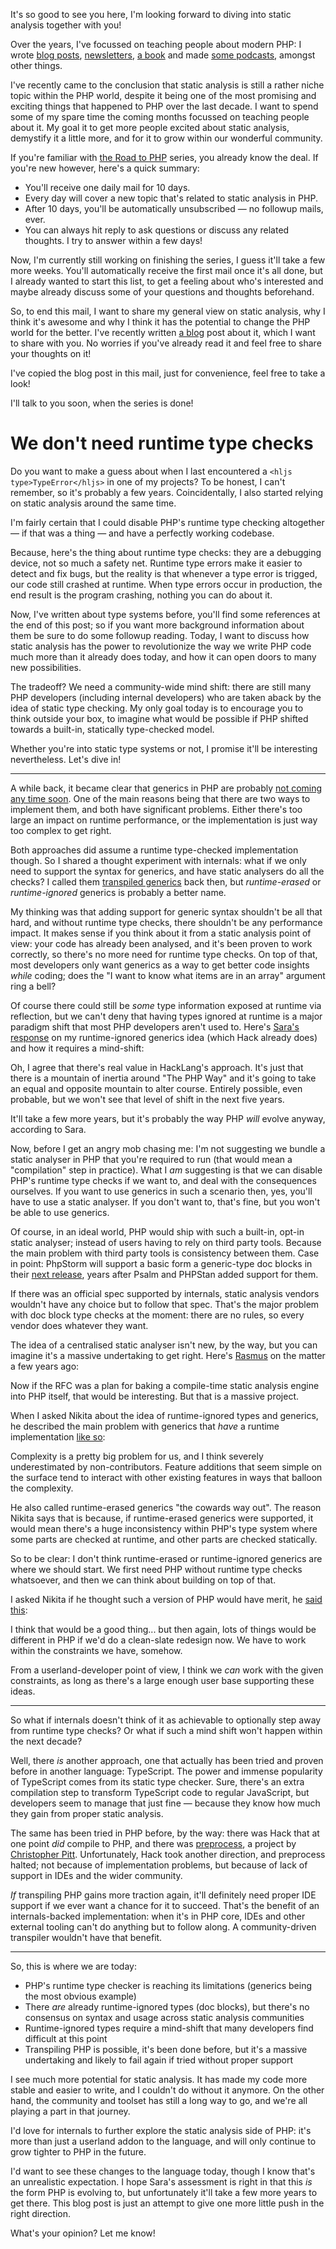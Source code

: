 It's so good to see you here, I'm looking forward to diving into static analysis together with you!

Over the years, I've focussed on teaching people about modern PHP: I wrote [blog posts](https://stitcher.io/), [newsletters](https://stitcher.io/mail), [a book](https://front-line-php.com/) and made [some podcasts](https://podcasts.apple.com/be/podcast/rant-with-brent/id1462956030), amongst other things. 

I've recently came to the conclusion that static analysis is still a rather niche topic within the PHP world, despite it being one of the most promising and exciting things that happened to PHP over the last decade. I want to spend some of my spare time the coming months focussed on teaching people about it. My goal it to get more people excited about static analysis, demystify it a little more, and for it to grow within our wonderful community.  

If you're familiar with [the Road to PHP](https://road-to-php.com/) series, you already know the deal. If you're new however, here's a quick summary:

- You'll receive one daily mail for 10 days.
- Every day will cover a new topic that's related to static analysis in PHP.
- After 10 days, you'll be automatically unsubscribed — no followup mails, ever.
- You can always hit reply to ask questions or discuss any related thoughts. I try to answer within a few days!

Now, I'm currently still working on finishing the series, I guess it'll take a few more weeks. You'll automatically receive the first mail once it's all done, but I already wanted to start this list, to get a feeling about who's interested and maybe already discuss some of your questions and thoughts beforehand.

So, to end this mail, I want to share my general view on static analysis, why I think it's awesome and why I think it has the potential to change the PHP world for the better. I've recently written [a blog](https://stitcher.io/blog/we-dont-need-runtime-type-checks) post about it, which I want to share with you. No worries if you've already read it and feel free to share your thoughts on it!

I've copied the blog post in this mail, just for convenience, feel free to take a look!

I'll talk to you soon, when the series is done!

# We don't need runtime type checks

Do you want to make a guess about when I last encountered a `<hljs type>TypeError</hljs>` in one of my projects? To be honest, I can't remember, so it's probably a few years. Coincidentally, I also started relying on static analysis around the same time.

I'm fairly certain that I could disable PHP's runtime type checking altogether — if that was a thing — and have a perfectly working codebase.

Because, here's the thing about runtime type checks: they are a debugging device, not so much a safety net. Runtime type errors make it easier to detect and fix bugs, but the reality is that whenever a type error is trigged, our code still crashed at runtime. When type errors occur in production, the end result is the program crashing, nothing you can do about it.

Now, I've written about type systems before, you'll find some references at the end of this post; so if you want more background information about them be sure to do some followup reading. Today, I want to discuss how static analysis has the power to revolutionize the way we write PHP code much more than it already does today, and how it can open doors to many new possibilities.

The tradeoff? We need a community-wide mind shift: there are still many PHP developers (including internal developers) who are taken aback by the idea of static type checking. My only goal today is to encourage you to think outside your box, to imagine what would be possible if PHP shifted towards a built-in, statically type-checked model.

Whether you're into static type systems or not, I promise it'll be interesting nevertheless. Let's dive in!

---

A while back, it became clear that generics in PHP are probably [not coming any time soon](*https://github.com/PHPGenerics/php-generics-rfc/issues/45). One of the main reasons being that there are two ways to implement them, and both have significant problems. Either there's too large an impact on runtime performance, or the implementation is just way too complex to get right.

Both approaches did assume a runtime type-checked implementation though. So I shared a thought experiment with internals: what if we only need to support the syntax for generics, and have static analysers do all the checks? I called them [transpiled generics](/blog/the-case-for-transpiled-generics) back then, but _runtime-erased_ or _runtime-ignored_ generics is probably a better name.

My thinking was that adding support for generic syntax shouldn't be all that hard, and without runtime type checks, there shouldn't be any performance impact. It makes sense if you think about it from a static analysis point of view: your code has already been analysed, and it's been proven to work correctly, so there's no more need for runtime type checks. On top of that, most developers only want generics as a way to get better code insights _while_ coding; does the "I want to know what items are in an array" argument ring a bell?

Of course there could still be _some_ type information exposed at runtime via reflection, but we can't deny that having types ignored at runtime is a major paradigm shift that most PHP developers aren't used to. Here's [Sara's response](*https://www.reddit.com/r/PHP/comments/iuhtgd/ive_proposed_an_approach_to_generics_on_internals/g5pgkbn/) on my runtime-ignored generics idea (which Hack already does) and how it requires a mind-shift:

<div class="quote">

Oh, I agree that there's real value in HackLang's approach. It's just that there is a mountain of inertia around "The PHP Way" and it's going to take an equal and opposite mountain to alter course.
Entirely possible, even probable, but we won't see that level of shift in the next five years.
</div>

It'll take a few more years, but it's probably the way PHP _will_ evolve anyway, according to Sara.

Now, before I get an angry mob chasing me: I'm not suggesting we bundle a static analyser in PHP that you're required to run (that would mean a "compilation" step in practice). What I _am_ suggesting is that we can disable PHP's runtime type checks if we want to, and deal with the consequences ourselves. If you want to use generics in such a scenario then, yes, you'll have to use a static analyser. If you don't want to, that's fine, but you won't be able to use generics.

Of course, in an ideal world, PHP would ship with such a built-in, opt-in static analyser; instead of users having to rely on third party tools. Because the main problem with third party tools is consistency between them. Case in point: PhpStorm will support a basic form a generic-type doc blocks in their [next release](*https://blog.jetbrains.com/phpstorm/2021/07/phpstorm-2021-2-beta/), years after Psalm and PHPStan added support for them.

If there was an official spec supported by internals, static analysis vendors wouldn't have any choice but to follow that spec. That's the major problem with doc block type checks at the moment: there are no rules, so every vendor does whatever they want.

The idea of a centralised static analyser isn't new, by the way, but you can imagine it's a massive undertaking to get right. Here's [Rasmus](*https://externals.io/message/101477#101592) on the matter a few years ago:

<div class="quote">

Now if the RFC was a plan for baking a compile-time static analysis engine
into PHP itself, that would be interesting. But that is a massive project.
</div>

When I asked Nikita about the idea of runtime-ignored types and generics, he described the main problem with generics that _have_ a runtime implementation [like so](*https://www.reddit.com/r/PHP/comments/j65968/ama_with_the_phpstorm_team_from_jetbrains_on/g7zg9mt/):

<div class="quote">

Complexity is a pretty big problem for us, and I think severely underestimated by non-contributors. Feature additions that seem simple on the surface tend to interact with other existing features in ways that balloon the complexity.
</div>

He also called runtime-erased generics "the cowards way out". The reason Nikita says that is because, if runtime-erased generics were supported, it would mean there's a huge inconsistency within PHP's type system where some parts are checked at runtime, and other parts are checked statically.

So to be clear: I don't think runtime-erased or runtime-ignored generics are where we should start. We first need PHP without runtime type checks whatsoever, and then we can think about building on top of that.

I asked Nikita if he thought such a version of PHP would have merit, he [said this](*https://www.reddit.com/r/PHP/comments/j65968/ama_with_the_phpstorm_team_from_jetbrains_on/g83vvav/):

<div class="quote">

I think that would be a good thing... but then again, lots of things would be different in PHP if we'd do a clean-slate redesign now. We have to work within the constraints we have, somehow.
</div>

From a userland-developer point of view, I think we _can_ work with the given constraints, as long as there's a large enough user base supporting these ideas.

---

So what if internals doesn't think of it as achievable to optionally step away from runtime type checks? Or what if such a mind shift won't happen within the next decade?

Well, there _is_ another approach, one that actually has been tried and proven before in another language: TypeScript. The power and immense popularity of TypeScript comes from its static type checker. Sure, there's an extra compilation step to transform TypeScript code to regular JavaScript, but developers seem to manage that just fine — because they know how much they gain from proper static analysis.

The same has been tried in PHP before, by the way: there was Hack that at one point _did_ compile to PHP, and there was [preprocess](*https://preprocess.io/#/), a project by [Christopher Pitt](*https://twitter.com/assertchris). Unfortunately, Hack took another direction, and preprocess halted; not because of implementation problems, but because of lack of support in IDEs and the wider community.

_If_ transpiling PHP gains more traction again, it'll definitely need proper IDE support if we ever want a chance for it to succeed. That's the benefit of an internals-backed implementation: when it's in PHP core, IDEs and other external tooling can't do anything but to follow along. A community-driven transpiler wouldn't have that benefit.

---

So, this is where we are today:

- PHP's runtime type checker is reaching its limitations (generics being the most obvious example)
- There _are_ already runtime-ignored types (doc blocks), but there's no consensus on syntax and usage across static analysis communities
- Runtime-ignored types require a mind-shift that many developers find difficult at this point
- Transpiling PHP is possible, it's been done before, but it's a massive undertaking and likely to fail again if tried without proper support

I see much more potential for static analysis. It has made my code more stable and easier to write, and I couldn't do without it anymore. On the other hand, the community and toolset has still a long way to go, and we're all playing a part in that journey.

I'd love for internals to further explore the static analysis side of PHP: it's more than just a userland addon to the language, and will only continue to grow tighter to PHP in the future.

I'd want to see these changes to the language today, though I know that's an unrealistic expectation. I hope Sara's assessment is right in that this _is_ the form PHP is evolving to, but unfortunately it'll take a few more years to get there. This blog post is just an attempt to give one more little push in the right direction.

What's your opinion? Let me know!

